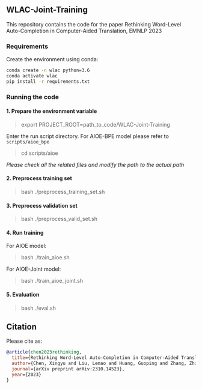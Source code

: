 ## WLAC-Joint-Training
This repository contains the code for the paper Rethinking Word-Level Auto-Completion in Computer-Aided Translation, EMNLP 2023

### Requirements
Create the environment using conda:
```bash
conda create -n wlac python=3.6
conda activate wlac
pip install -r requirements.txt
```

### Running the code
#### 1. Prepare the environment variable
> export PROJECT_ROOT=path_to_code/WLAC-Joint-Training

Enter the run script directory. For AIOE-BPE model please refer to `scripts/aioe_bpe`
> cd scripts/aioe

*Please check all the related files and modify the path to the actual path*
#### 2. Preprocess training set
> bash ./preprocess_training_set.sh

#### 3. Preprocess validation set
> bash ./preprocess_valid_set.sh

#### 4. Run training
For AIOE model:
> bash ./train_aioe.sh

For AIOE-Joint model:
> bash ./train_aioe_joint.sh

#### 5. Evaluation
> bash ./eval.sh


## Citation

Please cite as:

``` bibtex
@article{chen2023rethinking,
  title={Rethinking Word-Level Auto-Completion in Computer-Aided Translation},
  author={Chen, Xingyu and Liu, Lemao and Huang, Guoping and Zhang, Zhirui and Yang, Mingming and Shi, Shuming and Wang, Rui},
  journal={arXiv preprint arXiv:2310.14523},
  year={2023}
}
```